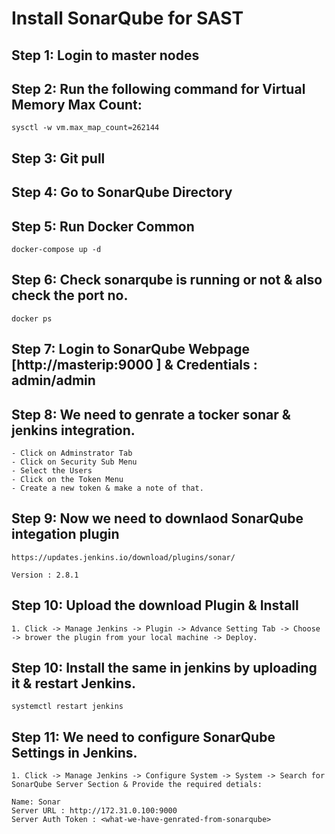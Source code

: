 # Install SonarQube for SAST 

## Step 1: Login to master nodes

## Step 2: Run the following command for Virtual Memory Max Count:
```
sysctl -w vm.max_map_count=262144
```

## Step 3: Git pull 

## Step 4: Go to SonarQube Directory

## Step 5: Run Docker Common
```
docker-compose up -d 
```


## Step 6: Check sonarqube is running or not & also check the port no. 
```
docker ps 
```

## Step 7: Login to SonarQube Webpage [http://masterip:9000 ] & Credentials : admin/admin 

## Step 8: We need to genrate a tocker sonar & jenkins integration. 
```
- Click on Adminstrator Tab
- Click on Security Sub Menu 
- Select the Users 
- Click on the Token Menu 
- Create a new token & make a note of that. 
```

## Step 9: Now we need to downlaod SonarQube integation plugin 
```
https://updates.jenkins.io/download/plugins/sonar/

Version : 2.8.1 
```

## Step 10: Upload the download Plugin & Install 
```
1. Click -> Manage Jenkins -> Plugin -> Advance Setting Tab -> Choose -> brower the plugin from your local machine -> Deploy.
```

## Step 10: Install the same in jenkins by uploading it & restart Jenkins.
```
systemctl restart jenkins 
```


## Step 11: We need to configure SonarQube Settings in Jenkins. 
```
1. Click -> Manage Jenkins -> Configure System -> System -> Search for SonarQube Server Section & Provide the required detials:

Name: Sonar
Server URL : http://172.31.0.100:9000
Server Auth Token : <what-we-have-genrated-from-sonarqube>
```

  
